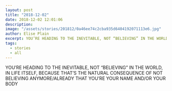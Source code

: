 ```yaml
---
layout: post
title: "2018-12-02"
date: 2018-12-02 12:01:06
description: 
image: "/assets/stories/201812/0a46ee74c2cba935d6404192071113e6.jpg"
author: Elise Plain
excerpt: YOU’RE HEADING TO THE INEVITABLE, NOT “BELIEVING” IN THE WORLD, IN LIFE ITSELF, BECAUSE THAT’S THE NATURAL CONSEQUENCE OF NOT BELIEVING ANYMORE/ALREADY THAT YOU’RE YOUR NAME AND/OR YOUR BODY
tags: 
  - stories
  - all
---
```


YOU’RE HEADING TO THE INEVITABLE, NOT “BELIEVING” IN THE WORLD, IN LIFE ITSELF, BECAUSE THAT’S THE NATURAL CONSEQUENCE OF NOT BELIEVING ANYMORE/ALREADY THAT YOU’RE YOUR NAME AND/OR YOUR BODY
<p></p>
